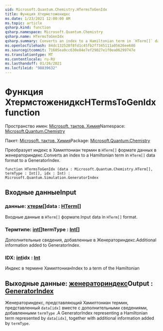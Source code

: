 ```yaml
---
uid: Microsoft.Quantum.Chemistry.HTermsToGenIdx
title: Функция Хтермстоженидкс
ms.date: 1/23/2021 12:00:00 AM
ms.topic: article
qsharp.kind: function
qsharp.namespace: Microsoft.Quantum.Chemistry
qsharp.name: HTermsToGenIdx
qsharp.summary: Converts an index to a Hamiltonian term in `HTerm[]` data format to a GeneratorIndex.
ms.openlocfilehash: 84dc132528f8fd1c45fb2f7345111a05626ee686
ms.sourcegitcommit: 71605ea9cc630e84e7ef29027e1f0ea06299747e
ms.translationtype: MT
ms.contentlocale: ru-RU
ms.lasthandoff: 01/26/2021
ms.locfileid: "98839632"
---
```

# <a name="htermstogenidx-function"></a><span data-ttu-id="b871a-102">Функция Хтермстоженидкс</span><span class="sxs-lookup"><span data-stu-id="b871a-102">HTermsToGenIdx function</span></span>

<span data-ttu-id="b871a-103">Пространство имен: [Microsoft. тактов. Химия](xref:Microsoft.Quantum.Chemistry)</span><span class="sxs-lookup"><span data-stu-id="b871a-103">Namespace: [Microsoft.Quantum.Chemistry](xref:Microsoft.Quantum.Chemistry)</span></span>

<span data-ttu-id="b871a-104">Пакет: [Microsoft. тактов. Химия](https://nuget.org/packages/Microsoft.Quantum.Chemistry)</span><span class="sxs-lookup"><span data-stu-id="b871a-104">Package: [Microsoft.Quantum.Chemistry](https://nuget.org/packages/Microsoft.Quantum.Chemistry)</span></span>


<span data-ttu-id="b871a-105">Преобразует индекс в Хамилтониан термин в `HTerm[]` формате данных в женераториндекс.</span><span class="sxs-lookup"><span data-stu-id="b871a-105">Converts an index to a Hamiltonian term in `HTerm[]` data format to a GeneratorIndex.</span></span>

```qsharp
function HTermsToGenIdx (data : Microsoft.Quantum.Chemistry.HTerm[], termType : Int[], idx : Int) : Microsoft.Quantum.Simulation.GeneratorIndex
```


## <a name="input"></a><span data-ttu-id="b871a-106">Входные данные</span><span class="sxs-lookup"><span data-stu-id="b871a-106">Input</span></span>

### <a name="data--hterm"></a><span data-ttu-id="b871a-107">данные: [хтерм](xref:Microsoft.Quantum.Chemistry.HTerm)[]</span><span class="sxs-lookup"><span data-stu-id="b871a-107">data : [HTerm](xref:Microsoft.Quantum.Chemistry.HTerm)[]</span></span>

<span data-ttu-id="b871a-108">Входные данные в `HTerm[]` формате.</span><span class="sxs-lookup"><span data-stu-id="b871a-108">Input data in `HTerm[]` format.</span></span>


### <a name="termtype--int"></a><span data-ttu-id="b871a-109">Термтипе: [int](xref:microsoft.quantum.lang-ref.int)[]</span><span class="sxs-lookup"><span data-stu-id="b871a-109">termType : [Int](xref:microsoft.quantum.lang-ref.int)[]</span></span>

<span data-ttu-id="b871a-110">Дополнительные сведения, добавленные в Женераториндекс.</span><span class="sxs-lookup"><span data-stu-id="b871a-110">Additional information added to GeneratorIndex.</span></span>


### <a name="idx--int"></a><span data-ttu-id="b871a-111">IDX: [int](xref:microsoft.quantum.lang-ref.int)</span><span class="sxs-lookup"><span data-stu-id="b871a-111">idx : [Int](xref:microsoft.quantum.lang-ref.int)</span></span>

<span data-ttu-id="b871a-112">Индекс в термине Хамилтониан</span><span class="sxs-lookup"><span data-stu-id="b871a-112">Index to a term of the Hamiltonian</span></span>



## <a name="output--generatorindex"></a><span data-ttu-id="b871a-113">Выходные данные: [женераториндекс](xref:Microsoft.Quantum.Simulation.GeneratorIndex)</span><span class="sxs-lookup"><span data-stu-id="b871a-113">Output : [GeneratorIndex](xref:Microsoft.Quantum.Simulation.GeneratorIndex)</span></span>

<span data-ttu-id="b871a-114">Женераториндекс, представляющий Хамилтониан термин, представленный `data[idx]` вместе с дополнительными сведениями, добавленными `termType` .</span><span class="sxs-lookup"><span data-stu-id="b871a-114">A GeneratorIndex representing a Hamiltonian term represented by `data[idx]`, together with additional information added by `termType`.</span></span>